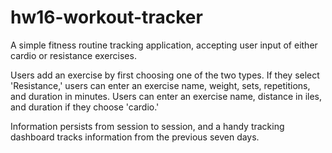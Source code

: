 # hw16-workout-tracker

A simple fitness routine tracking application, accepting user input of either cardio or resistance exercises.

Users add an exercise by first choosing one of the two types. If they select 'Resistance,' users can enter an exercise name, weight, sets, repetitions, and duration in minutes. Users can enter an exercise name, distance in iles, and duration if they choose 'cardio.'

Information persists from session to session, and a handy tracking dashboard tracks information from the previous seven days.